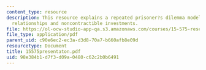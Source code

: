 ```yaml
---
content_type: resource
description: This resource explains a repeated prisoner?s dilemma model of buyer-supplier
  relationships and noncontractible investments.
file: https://ol-ocw-studio-app-qa.s3.amazonaws.com/courses/15-575-research-seminar-in-it-and-organizations-economic-perspectives-spring-2004/98e384b1d7f3d09a0480c62c2b0b6491_15575presentaton.pdf
file_type: application/pdf
parent_uid: c90e6ec2-ec3a-d3d8-70a7-b660afb8e09d
resourcetype: Document
title: 15575presentaton.pdf
uid: 98e384b1-d7f3-d09a-0480-c62c2b0b6491
---
```


